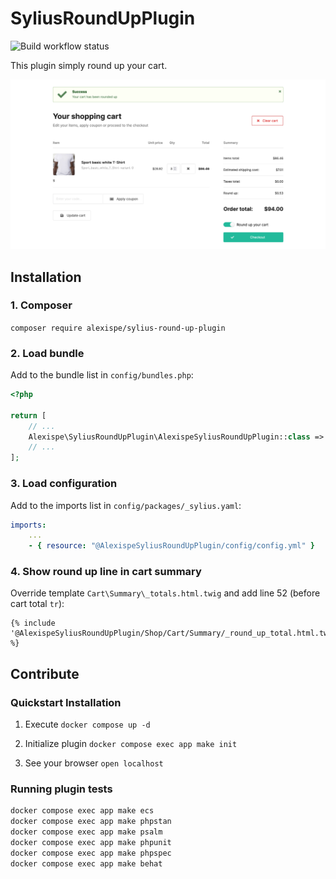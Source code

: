 # SyliusRoundUpPlugin

![Build workflow status](https://github.com/alexispe/SyliusRoundUpPlugin/actions/workflows/build.yml/badge.svg)

This plugin simply round up your cart.

![Screenshot of cart page](https://github.com/alexispe/SyliusRoundUpPlugin/blob/main/docs/demo-cart.png?raw=true)

## Installation

### 1. Composer

`composer require alexispe/sylius-round-up-plugin`

### 2. Load bundle

Add to the bundle list in `config/bundles.php`:

```php
<?php

return [
    // ...
    Alexispe\SyliusRoundUpPlugin\AlexispeSyliusRoundUpPlugin::class => ['all' => true],
    // ...
];
```

### 3. Load configuration

Add to the imports list in `config/packages/_sylius.yaml`:

```yaml
imports:
    ...
    - { resource: "@AlexispeSyliusRoundUpPlugin/config/config.yml" }
```

### 4. Show round up line in cart summary

Override template `Cart\Summary\_totals.html.twig` and add line 52 (before cart total `tr`):
```
{% include '@AlexispeSyliusRoundUpPlugin/Shop/Cart/Summary/_round_up_total.html.twig' %}
```

## Contribute

### Quickstart Installation

1. Execute `docker compose up -d`

2. Initialize plugin `docker compose exec app make init`

3. See your browser `open localhost`

### Running plugin tests

```bash
docker compose exec app make ecs
docker compose exec app make phpstan
docker compose exec app make psalm
docker compose exec app make phpunit
docker compose exec app make phpspec
docker compose exec app make behat
```
